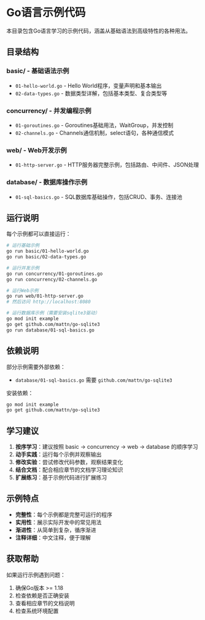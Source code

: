 # Go语言示例代码

本目录包含Go语言学习的示例代码，涵盖从基础语法到高级特性的各种用法。

## 目录结构

### basic/ - 基础语法示例
- `01-hello-world.go` - Hello World程序，变量声明和基本输出
- `02-data-types.go` - 数据类型详解，包括基本类型、复合类型等

### concurrency/ - 并发编程示例
- `01-goroutines.go` - Goroutines基础用法，WaitGroup，并发控制
- `02-channels.go` - Channels通信机制，select语句，各种通信模式

### web/ - Web开发示例
- `01-http-server.go` - HTTP服务器完整示例，包括路由、中间件、JSON处理

### database/ - 数据库操作示例
- `01-sql-basics.go` - SQL数据库基础操作，包括CRUD、事务、连接池

## 运行说明

每个示例都可以直接运行：

```bash
# 运行基础示例
go run basic/01-hello-world.go
go run basic/02-data-types.go

# 运行并发示例
go run concurrency/01-goroutines.go
go run concurrency/02-channels.go

# 运行Web示例
go run web/01-http-server.go
# 然后访问 http://localhost:8080

# 运行数据库示例（需要安装sqlite3驱动）
go mod init example
go get github.com/mattn/go-sqlite3
go run database/01-sql-basics.go
```

## 依赖说明

部分示例需要外部依赖：

- `database/01-sql-basics.go` 需要 `github.com/mattn/go-sqlite3`

安装依赖：
```bash
go mod init example
go get github.com/mattn/go-sqlite3
```

## 学习建议

1. **按序学习**：建议按照 basic → concurrency → web → database 的顺序学习
2. **动手实践**：运行每个示例并观察输出
3. **修改实验**：尝试修改代码参数，观察结果变化
4. **结合文档**：配合相应章节的文档学习理论知识
5. **扩展练习**：基于示例代码进行扩展练习

## 示例特点

- **完整性**：每个示例都是完整可运行的程序
- **实用性**：展示实际开发中的常见用法
- **渐进性**：从简单到复杂，循序渐进
- **注释详细**：中文注释，便于理解

## 获取帮助

如果运行示例遇到问题：

1. 确保Go版本 >= 1.18
2. 检查依赖是否正确安装
3. 查看相应章节的文档说明
4. 检查系统环境配置